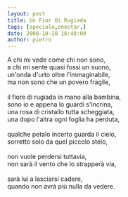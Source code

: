 ```yaml
---
layout: post
title: Un Fior Di Rugiada
tags: [speciale,onestar,]
date: 2008-10-28 16:48:00
author: pietro
---
```

A chi mi vede come chi non sono,<br/>a chi mi sente quasi fossi un suono,<br/>un'onda d'urto oltre l'immaginabile,<br/>ma non sono che un povero fragile,<br/><br/>il fiore di rugiada in mano alla bambina,<br/>sono io e appena lo guardi s'incrina,<br/>una rosa di cristallo tutta scheggiata,<br/>una dopo l'altra ogni foglia ha perduta,<br/><br/>qualche petalo incerto guarda il cielo,<br/>sorretto solo da quel piccolo stelo,<br/><br/>non vuole perdersi tuttavia,<br/>non sarà il vento che lo strapperà via,<br/><br/>sarà lui a lasciarsi cadere,<br/>quando non avrà più nulla da vedere.
